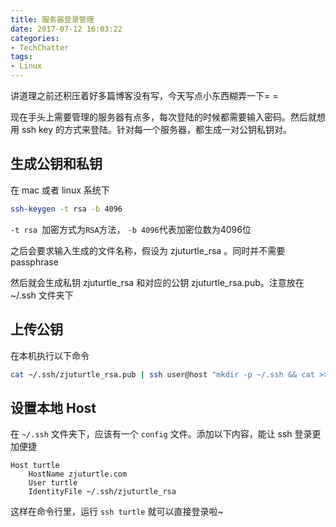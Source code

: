 ```yaml
---
title: 服务器登录管理
date: 2017-07-12 16:03:22
categories:
- TechChatter
tags:
- Linux
---
```



讲道理之前还积压着好多篇博客没有写，今天写点小东西糊弄一下= =

现在手头上需要管理的服务器有点多，每次登陆的时候都需要输入密码。然后就想用 ssh key 的方式来登陆。针对每一个服务器，都生成一对公钥私钥对。

<!--more-->

## 生成公钥和私钥

在 mac 或者 linux 系统下

~~~sh
ssh-keygen -t rsa -b 4096
~~~

`-t rsa `加密方式为`RSA`方法， `-b 4096`代表加密位数为4096位

之后会要求输入生成的文件名称，假设为 zjuturtle_rsa 。同时并不需要 passphrase

然后就会生成私钥 zjuturtle_rsa 和对应的公钥 zjuturtle_rsa.pub。注意放在 ~/.ssh 文件夹下

## 上传公钥

在本机执行以下命令

~~~sh
cat ~/.ssh/zjuturtle_rsa.pub | ssh user@host "mkdir -p ~/.ssh && cat >>  ~/.ssh/authorized_keys"
~~~

## 设置本地 Host

在 `~/.ssh` 文件夹下，应该有一个 `config` 文件。添加以下内容，能让 ssh 登录更加便捷

~~~
Host turtle
    HostName zjuturtle.com
    User turtle
    IdentityFile ~/.ssh/zjuturtle_rsa
~~~

这样在命令行里，运行 `ssh turtle` 就可以直接登录啦~



